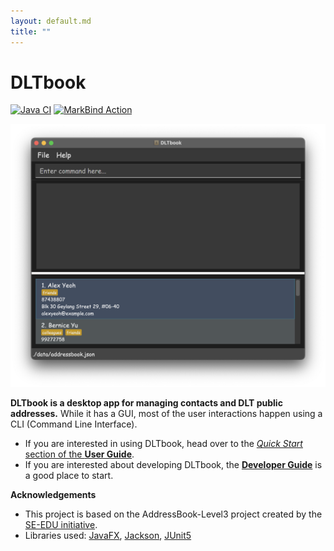```yaml
---
layout: default.md
title: ""
---
```


# DLTbook

[![Java CI](https://github.com/AY2425S1-CS2103T-T08-1/tp/actions/workflows/gradle.yml/badge.svg)](https://github.com/AY2425S1-CS2103T-T08-1/tp/actions/workflows/gradle.yml)
[![MarkBind Action](https://github.com/AY2425S1-CS2103T-T08-1/tp/actions/workflows/docs.yml/badge.svg)](https://github.com/AY2425S1-CS2103T-T08-1/tp/actions/workflows/docs.yml)

![Ui](images/Ui.png)

**DLTbook is a desktop app for managing contacts and DLT public addresses.** While it has a GUI, most of the user interactions happen using a CLI (Command Line Interface).

* If you are interested in using DLTbook, head over to the [_Quick Start_ section of the **User Guide**](UserGuide.html#quick-start).
* If you are interested about developing DLTbook, the [**Developer Guide**](DeveloperGuide.html) is a good place to start.


**Acknowledgements**
* This project is based on the AddressBook-Level3 project created by the [SE-EDU initiative](https://se-education.org).
* Libraries used: [JavaFX](https://openjfx.io/), [Jackson](https://github.com/FasterXML/jackson), [JUnit5](https://github.com/junit-team/junit5)
